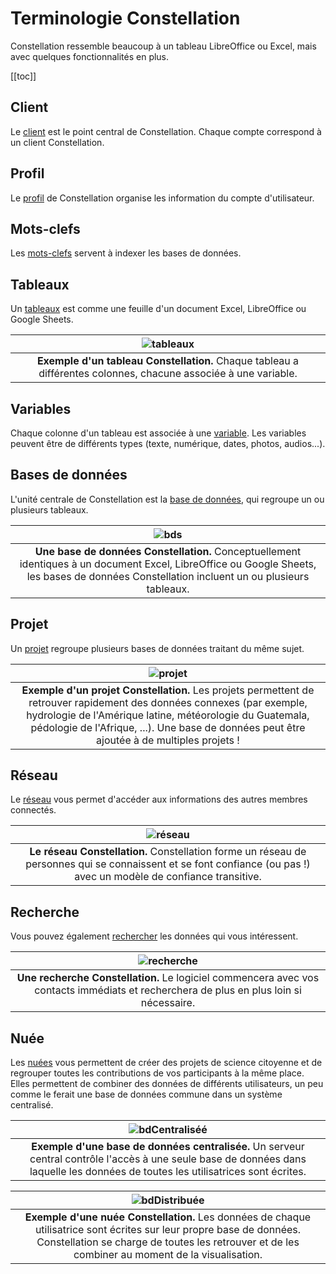 # Terminologie Constellation
Constellation ressemble beaucoup à un tableau LibreOffice ou Excel, mais avec quelques fonctionnalités en plus. 

[[toc]]

## Client
Le [client](/ipa/client.md) est le point central de Constellation. Chaque compte correspond à un client Constellation.

## Profil
Le [profil](/ipa/profil.md) de Constellation organise les information du compte d'utilisateur.

## Mots-clefs
Les [mots-clefs](/ipa/motsClefs.md) servent à indexer les bases de données.

## Tableaux
Un [tableaux](/ipa/tableaux.md) est comme une feuille d'un document Excel, LibreOffice ou Google Sheets.

| ![tableaux](/images/tableaux.svg) | 
|:--:| 
| **Exemple d'un tableau Constellation.** Chaque tableau a différentes colonnes, chacune associée à une variable. |

## Variables
Chaque colonne d'un tableau est associée à une [variable](/ipa/variables.md). Les variables peuvent être de différents types (texte, numérique, dates, photos, audios...).

## Bases de données
L'unité centrale de Constellation est la [base de données](/ipa/bds.md), qui regroupe un ou plusieurs tableaux.

| ![bds](/images/bds.svg) | 
|:--:| 
| **Une base de données Constellation.** Conceptuellement identiques à un document Excel, LibreOffice ou Google Sheets, les bases de données Constellation incluent un ou plusieurs tableaux. |

## Projet
Un [projet](/ipa/projets.md) regroupe plusieurs bases de données traitant du même sujet.

| ![projet](/images/projet.svg) | 
|:--:| 
| **Exemple d'un projet Constellation.** Les projets permettent de retrouver rapidement des données connexes (par exemple, hydrologie de l'Amérique latine, météorologie du Guatemala, pédologie de l'Afrique, ...). Une base de données peut être ajoutée à de multiples projets ! |


## Réseau
Le [réseau](/ipa/réseau.md) vous permet d'accéder aux informations des autres membres connectés.

| ![réseau](/images/réseau.svg) | 
|:--:| 
| **Le réseau Constellation.** Constellation forme un réseau de personnes qui se connaissent et se font confiance (ou pas !) avec un modèle de confiance transitive. |

## Recherche
Vous pouvez également [rechercher](/ipa/recherche.md) les données qui vous intéressent.

| ![recherche](/images/recherche.svg) | 
|:--:| 
| **Une recherche Constellation.** Le logiciel commencera avec vos contacts immédiats et recherchera de plus en plus loin si nécessaire. |

## Nuée
Les [nuées](/ipa/nuées.md) vous permettent de créer des projets de science citoyenne et de regrouper toutes les contributions de vos participants à la même place. Elles permettent de combiner des données de différents utilisateurs, un peu comme le ferait une base de données commune dans un système centralisé.

| ![bdCentraliséé](/images/bdCentralisée.svg) | 
|:--:| 
| **Exemple d'une base de données centralisée.** Un serveur central contrôle l'accès à une seule base de données dans laquelle les données de toutes les utilisatrices sont écrites. |

| ![bdDistribuée](/images/bdDistribuée.svg) | 
|:--:| 
| **Exemple d'une nuée Constellation.** Les données de chaque utilisatrice sont écrites sur leur propre base de données. Constellation se charge de toutes les retrouver et de les combiner au moment de la visualisation. |
